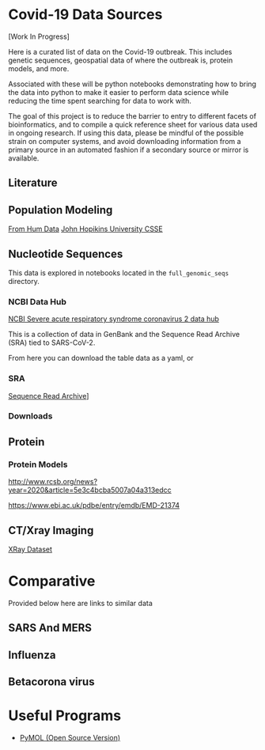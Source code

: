 # Covid-19 Data Sources

[Work In Progress]

Here is a curated list of data on the Covid-19 outbreak. This includes genetic sequences, geospatial data of where the outbreak is, protein models, and more. 

Associated with these will be python notebooks demonstrating how to bring the data into python to make it easier to perform data science while reducing the time spent searching for data to work with. 

The goal of this project is to reduce the barrier to entry to different facets of bioinformatics, and to compile a quick reference sheet for various data used in ongoing research. If using this data, please be mindful of the possible strain on computer systems, and avoid downloading information from a primary source in an automated fashion if a secondary source or mirror is available. 

## Literature


## Population Modeling
[From Hum Data](https://data.humdata.org/dataset/novel-coronavirus-2019-ncov-cases)
[John Hopikins University CSSE](https://github.com/CSSEGISandData/COVID-19)


## Nucleotide Sequences
This data is explored in notebooks located in the `full_genomic_seqs` directory.

### NCBI Data Hub
[NCBI Severe acute respiratory syndrome coronavirus 2 data hub](https://www.ncbi.nlm.nih.gov/labs/virus/vssi/#/virus?SeqType_s=Nucleotide&VirusLineage_ss=Wuhan%20seafood%20market%20pneumonia%20virus,%20taxid:2697049)

This is a collection of data in GenBank and the Sequence Read Archive (SRA) tied to SARS-CoV-2. 

From here you can download the table data as a yaml, or 

### SRA

[Sequence Read Archive](https://trace.ncbi.nlm.nih.gov/Traces/study/?acc=SRR10903401%2CSRR10903402%2CSRR10902284%2CSRR10948474%2CSRR10948550%2CSRR10971381%2CSRR11092058%2CSRR11092057%2CSRR11092056%2CSRR11092064%2CSRR11085797%2CSRR11085737%2CSRR11085740%2CSRR11085733%2CSRR11085736%2CSRR11085738%2CSRR11085741%2CSRR11140744%2CSRR11140745%2CSRR11140749%2CSRR11140748%2CSRR11140747%2CSRR11140746%2CSRR11140751%2CSRR11140750&o=acc_s%3Aa)]

### Downloads

## Protein 

### Protein Models

http://www.rcsb.org/news?year=2020&article=5e3c4bcba5007a04a313edcc

https://www.ebi.ac.uk/pdbe/entry/emdb/EMD-21374

## CT/Xray Imaging
[XRay Dataset](https://github.com/ieee8023/covid-chestxray-dataset)



# Comparative
Provided below here are links to similar data
## SARS And MERS

## Influenza 

## Betacorona virus


# Useful Programs
 - [PyMOL (Open Source Version)](https://github.com/schrodinger/pymol-open-source/)
 